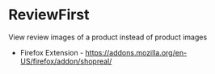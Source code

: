 # ReviewFirst
View review images of a product instead of product images
- Firefox Extension - https://addons.mozilla.org/en-US/firefox/addon/shopreal/
